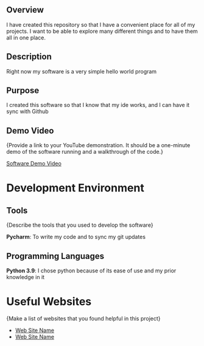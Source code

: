 ## Overview

I have created this repository so that I have a convenient place for all of my projects. I want to be able to explore many different things and to have them all in one place.

## Description

Right now my software is a very simple hello world program 

## Purpose

I created this software so that I know that my ide works, and I can have it sync with Github

## Demo Video

{Provide a link to your YouTube demonstration.  It should be a one-minute demo of the software running and a walkthrough of the code.}

[Software Demo Video](http://youtube.link.goes.here)

# Development Environment

## Tools 
{Describe the tools that you used to develop the software}

**Pycharm**: To write my code and to sync my git updates

## Programming Languages
**Python 3.9**: I chose python because of its ease of use and my prior knowledge in it

# Useful Websites

{Make a list of websites that you found helpful in this project}
* [Web Site Name](http://url.link.goes.here)
* [Web Site Name](http://url.link.goes.here)